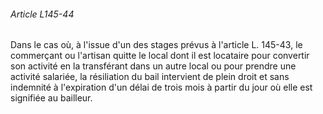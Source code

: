 ###### Article L145-44

Dans le cas où, à l'issue d'un des stages prévus à l'article L. 145-43, le commerçant ou l'artisan quitte le local dont il est locataire pour convertir son activité en la transférant dans un autre local ou pour prendre une activité salariée, la résiliation du bail intervient de plein droit et sans indemnité à l'expiration d'un délai de trois mois à partir du jour où elle est signifiée au bailleur.

